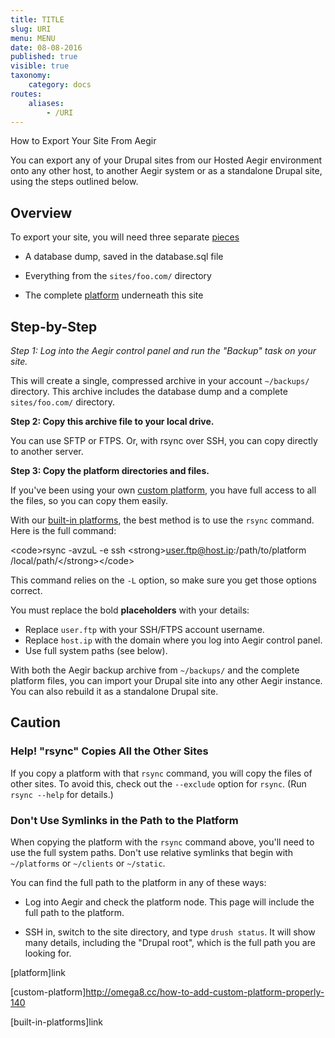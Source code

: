 ```yaml
---
title: TITLE
slug: URI
menu: MENU
date: 08-08-2016
published: true
visible: true
taxonomy:
    category: docs
routes:
    aliases:
        - /URI
---
```

How to Export Your Site From Aegir

You can export any of your Drupal sites from our Hosted Aegir
environment onto any other host, to another Aegir system or
as a standalone Drupal site, using the steps outlined below.

Overview
--------

To export your site, you will need three separate [pieces]()

-   A database dump, saved in the database.sql file

-   Everything from the `sites/foo.com/` directory

-   The complete [platform](platform) underneath this site

Step-by-Step
------------

*Step 1: Log into the Aegir control panel and run the "Backup" task on
your
site.*

This will create a single, compressed archive in your account
`~/backups/` directory. This archive includes the database dump and
a complete `sites/foo.com/` directory.

**Step 2: Copy this archive file to your local drive.**

You can use SFTP or FTPS. Or, with rsync over SSH, you can copy
directly to another server.

**Step 3: Copy the platform directories and files.**

If you've been using your own [custom platform](custom-platform), you
have full access to all the files, so you can copy them easily.

With our [built-in platforms](built-in-platforms), the best method is
to use the `rsync` command. Here is the full command:


&lt;code&gt;rsync -avzuL -e ssh &lt;strong&gt;user.ftp@host.ip:/path/to/platform /local/path/&lt;/strong&gt;&lt;/code&gt;

This command relies on the `-L` option, so make sure you get those
options correct.

You must replace the bold **placeholders** with your details:

-   Replace `user.ftp` with your SSH/FTPS account username.
-   Replace `host.ip` with the domain where you log into Aegir
    control panel.
-   Use full system paths (see below).

With both the Aegir backup archive from `~/backups/` and the complete
platform files, you can import your Drupal site into any other Aegir
instance. You can also rebuild it as a standalone Drupal site.

Caution
-------

### Help! "rsync" Copies All the Other Sites

If you copy a platform with that `rsync` command, you will copy the
files of other sites. To avoid this,
check out the `--exclude` option for `rsync`. (Run `rsync --help` for
details.)

### Don't Use Symlinks in the Path to the Platform

When copying the platform with the `rsync` command above, you'll need
to use the full system paths. Don't use relative symlinks that begin
with `~/platforms` or `~/clients` or `~/static`.

You can find the full path to the platform in any of these ways:

-   Log into Aegir and check the platform node. This page will include
    the full path to the platform.

-   SSH in, switch to the site directory, and type `drush status`.
    It will show many details, including the "Drupal root", which is
    the full path you are looking for.

[platform]link

[custom-platform]http://omega8.cc/how-to-add-custom-platform-properly-140

[built-in-platforms]link
